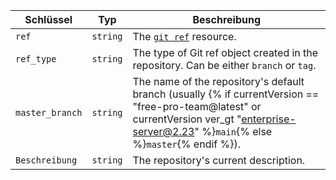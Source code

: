 | Schlüssel       | Typ      | Beschreibung                                                                                                                                                                                  |
| --------------- | -------- | --------------------------------------------------------------------------------------------------------------------------------------------------------------------------------------------- |
| `ref`           | `string` | The [`git ref`](/v3/git/refs/#get-a-reference) resource.                                                                                                                                      |
| `ref_type`      | `string` | The type of Git ref object created in the repository. Can be either `branch` or `tag`.                                                                                                        |
| `master_branch` | `string` | The name of the repository's default branch (usually {% if currentVersion == "free-pro-team@latest" or currentVersion ver_gt "enterprise-server@2.23" %}`main`{% else %}`master`{% endif %}). |
| `Beschreibung`  | `string` | The repository's current description.                                                                                                                                                         |
